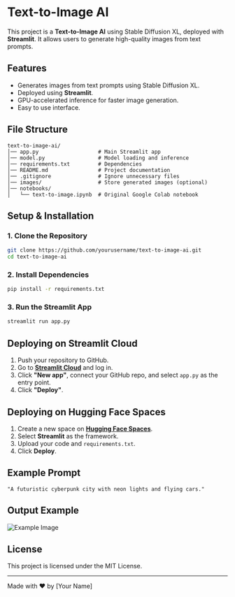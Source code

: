 # Text-to-Image AI

This project is a **Text-to-Image AI** using Stable Diffusion XL, deployed with **Streamlit**. It allows users to generate high-quality images from text prompts.

## Features
- Generates images from text prompts using Stable Diffusion XL.
- Deployed using **Streamlit**.
- GPU-accelerated inference for faster image generation.
- Easy to use interface.

## File Structure
```
text-to-image-ai/
│── app.py                   # Main Streamlit app
│── model.py                 # Model loading and inference
│── requirements.txt         # Dependencies
│── README.md                # Project documentation
│── .gitignore               # Ignore unnecessary files
│── images/                  # Store generated images (optional)
│── notebooks/
│   └── text-to-image.ipynb  # Original Google Colab notebook
```

## Setup & Installation
### 1. Clone the Repository
```bash
git clone https://github.com/yourusername/text-to-image-ai.git
cd text-to-image-ai
```

### 2. Install Dependencies
```bash
pip install -r requirements.txt
```

### 3. Run the Streamlit App
```bash
streamlit run app.py
```

## Deploying on Streamlit Cloud
1. Push your repository to GitHub.
2. Go to **[Streamlit Cloud](https://share.streamlit.io/)** and log in.
3. Click **"New app"**, connect your GitHub repo, and select `app.py` as the entry point.
4. Click **"Deploy"**.

## Deploying on Hugging Face Spaces
1. Create a new space on **[Hugging Face Spaces](https://huggingface.co/spaces)**.
2. Select **Streamlit** as the framework.
3. Upload your code and `requirements.txt`.
4. Click **Deploy**.

## Example Prompt
```
"A futuristic cyberpunk city with neon lights and flying cars."
```

## Output Example
![Example Image](images/example.jpg)

## License
This project is licensed under the MIT License.

---

Made with ❤️ by [Your Name]

